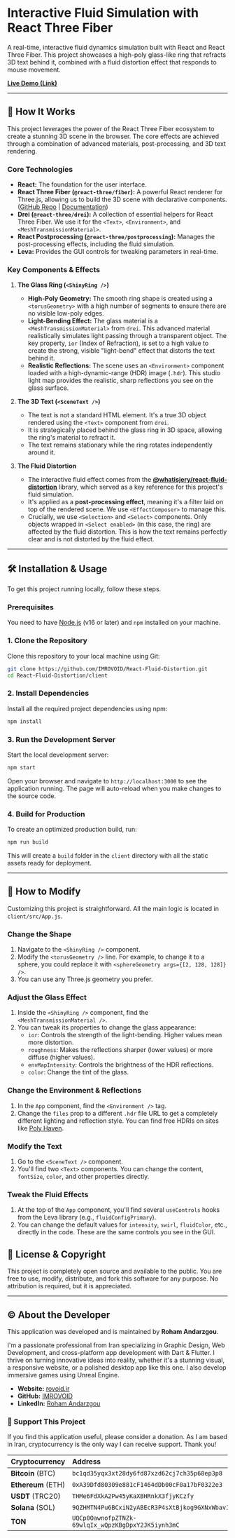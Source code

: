 # Interactive Fluid Simulation with React Three Fiber

A real-time, interactive fluid dynamics simulation built with React and React Three Fiber. This project showcases a high-poly glass-like ring that refracts 3D text behind it, combined with a fluid distortion effect that responds to mouse movement.

[**Live Demo (Link)**](https://imrovoid.github.io/React-Fluid-Distortion/) <!-- Add your live demo link here -->

---

## 🚀 How It Works

This project leverages the power of the React Three Fiber ecosystem to create a stunning 3D scene in the browser. The core effects are achieved through a combination of advanced materials, post-processing, and 3D text rendering.

### Core Technologies

*   **React:** The foundation for the user interface.
*   **React Three Fiber (`@react-three/fiber`):** A powerful React renderer for Three.js, allowing us to build the 3D scene with declarative components. ([GitHub Repo](https://github.com/pmndrs/react-three-fiber) | [Documentation](https://docs.pmnd.rs/react-three-fiber))
*   **Drei (`@react-three/drei`):** A collection of essential helpers for React Three Fiber. We use it for the `<Text>`, `<Environment>`, and `<MeshTransmissionMaterial>`.
*   **React Postprocessing (`@react-three/postprocessing`):** Manages the post-processing effects, including the fluid simulation.
*   **Leva:** Provides the GUI controls for tweaking parameters in real-time.

### Key Components & Effects

1.  **The Glass Ring (`<ShinyRing />`)**
    *   **High-Poly Geometry:** The smooth ring shape is created using a `<torusGeometry>` with a high number of segments to ensure there are no visible low-poly edges.
    *   **Light-Bending Effect:** The glass material is a `<MeshTransmissionMaterial>` from `drei`. This advanced material realistically simulates light passing through a transparent object. The key property, `ior` (Index of Refraction), is set to a high value to create the strong, visible "light-bend" effect that distorts the text behind it.
    *   **Realistic Reflections:** The scene uses an `<Environment>` component loaded with a high-dynamic-range (HDR) image (`.hdr`). This studio light map provides the realistic, sharp reflections you see on the glass surface.

2.  **The 3D Text (`<SceneText />`)**
    *   The text is not a standard HTML element. It's a true 3D object rendered using the `<Text>` component from `drei`.
    *   It is strategically placed behind the glass ring in 3D space, allowing the ring's material to refract it.
    *   The text remains stationary while the ring rotates independently around it.

3.  **The Fluid Distortion**
    *   The interactive fluid effect comes from the **[@whatisjery/react-fluid-distortion](https://github.com/whatisjery/react-fluid-distortion)** library, which served as a key reference for this project's fluid simulation.
    *   It's applied as a **post-processing effect**, meaning it's a filter laid on top of the rendered scene. We use `<EffectComposer>` to manage this.
    *   Crucially, we use `<Selection>` and `<Select>` components. Only objects wrapped in `<Select enabled>` (in this case, the ring) are affected by the fluid distortion. This is how the text remains perfectly clear and is not distorted by the fluid effect.

---

## 🛠️ Installation & Usage

To get this project running locally, follow these steps.

### Prerequisites

You need to have [Node.js](https://nodejs.org/) (v16 or later) and `npm` installed on your machine.

### 1. Clone the Repository

Clone this repository to your local machine using Git:

```bash
git clone https://github.com/IMROVOID/React-Fluid-Distortion.git
cd React-Fluid-Distortion/client
```

### 2. Install Dependencies

Install all the required project dependencies using npm:

```bash
npm install
```

### 3. Run the Development Server

Start the local development server:

```bash
npm start
```

Open your browser and navigate to `http://localhost:3000` to see the application running. The page will auto-reload when you make changes to the source code.

### 4. Build for Production

To create an optimized production build, run:

```bash
npm run build
```

This will create a `build` folder in the `client` directory with all the static assets ready for deployment.

---

## 🔧 How to Modify

Customizing this project is straightforward. All the main logic is located in `client/src/App.js`.

### Change the Shape

1.  Navigate to the `<ShinyRing />` component.
2.  Modify the `<torusGeometry />` line. For example, to change it to a sphere, you could replace it with `<sphereGeometry args={[2, 128, 128]} />`.
3.  You can use any Three.js geometry you prefer.

### Adjust the Glass Effect

1.  Inside the `<ShinyRing />` component, find the `<MeshTransmissionMaterial />`.
2.  You can tweak its properties to change the glass appearance:
    *   `ior`: Controls the strength of the light-bending. Higher values mean more distortion.
    *   `roughness`: Makes the reflections sharper (lower values) or more diffuse (higher values).
    *   `envMapIntensity`: Controls the brightness of the HDR reflections.
    *   `color`: Change the tint of the glass.

### Change the Environment & Reflections

1.  In the `App` component, find the `<Environment />` tag.
2.  Change the `files` prop to a different `.hdr` file URL to get a completely different lighting and reflection style. You can find free HDRIs on sites like [Poly Haven](https://polyhaven.com/hdris).

### Modify the Text

1.  Go to the `<SceneText />` component.
2.  You'll find two `<Text>` components. You can change the content, `fontSize`, `color`, and other properties directly.

### Tweak the Fluid Effects

1.  At the top of the `App` component, you'll find several `useControls` hooks from the Leva library (e.g., `fluidConfigPrimary`).
2.  You can change the default values for `intensity`, `swirl`, `fluidColor`, etc., directly in the code. These are the same controls you see in the GUI.

## 📜 License & Copyright

This project is completely open source and available to the public. You are free to use, modify, distribute, and fork this software for any purpose. No attribution is required, but it is appreciated.

---

## © About the Developer

This application was developed and is maintained by **Roham Andarzgou**.

I'm a passionate professional from Iran specializing in Graphic Design, Web Development, and cross-platform app development with Dart & Flutter. I thrive on turning innovative ideas into reality, whether it's a stunning visual, a responsive website, or a polished desktop app like this one. I also develop immersive games using Unreal Engine.

*   **Website:** [rovoid.ir](https://rovoid.ir)
*   **GitHub:** [IMROVOID](https://github.com/IMROVOID)
*   **LinkedIn:** [Roham Andarzgou](https://www.linkedin.com/in/roham-andarzgouu)

### 🙏 Support This Project

If you find this application useful, please consider a donation. As I am based in Iran, cryptocurrency is the only way I can receive support. Thank you!

| Cryptocurrency | Address |
| :--- | :--- |
| **Bitcoin** (BTC) | `bc1qd35yqx3xt28dy6fd87xzd62cj7ch35p68ep3p8` |
| **Ethereum** (ETH) | `0xA39Dfd80309e881cF1464dDb00cF0a17bF0322e3` |
| **USDT** (TRC20) | `THMe6FdXkA2Pw45yKaXBHRnkX3fjyKCzfy` |
| **Solana** (SOL) | `9QZHMTN4Pu6BCxiN2yABEcR3P4sXtBjkog9GXNxWbav1` |
| **TON** | `UQCp0OawnofpZTNZk-69wlqIx_wQpzKBgDpxY2JK5iynh3mC` |